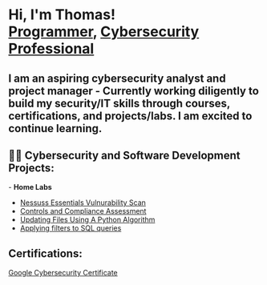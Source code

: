 <h1>Hi, I'm Thomas! <br/><a href="https://github.com/AlbatrossOP">Programmer</a>, <a href="https://www.linkedin.com/in/thomas-lapointe-60a2a7128/">Cybersecurity Professional</a></h1>
<h2> I am an aspiring cybersecurity analyst and project manager - Currently working diligently to build my security/IT skills through courses, certifications, and projects/labs. I am excited to continue learning.</h2>

<h2>👨‍💻 Cybersecurity and Software Development Projects:</h2>
- <b>Home Labs</b>
 
  - [Nessuss Essentials Vulnurability Scan](https://github.com/AlbatrossOP/NessusHomeLab)
  - [Controls and Compliance Assessment](https://github.com/AlbatrossOP/Controls-and-Compliance-Assessment/tree/main)
  - [Updating Files Using A Python Algorithm](https://github.com/AlbatrossOP/Updating-Files-Using-a-Python-Algorithm)
  - [Applying filters to SQL queries](https://github.com/AlbatrossOP/Applying-Filters-to-SQL-Queries)

<h2>Certifications:</h2>
<a href="https://www.credly.com/badges/74dd7c8b-55d0-4d9c-9c4b-130f28e41d15/">Google Cybersecurity Certificate</a></h1>
